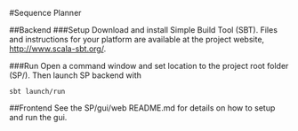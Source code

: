 #Sequence Planner

##Backend
###Setup
Download and install Simple Build Tool (SBT). Files and instructions for your platform are available at the project website, http://www.scala-sbt.org/.

###Run
Open a command window and set location to the project root folder (SP/). Then launch SP backend with  
```
sbt launch/run
```
##Frontend
See the SP/gui/web README.md for details on how to setup and run the gui.
